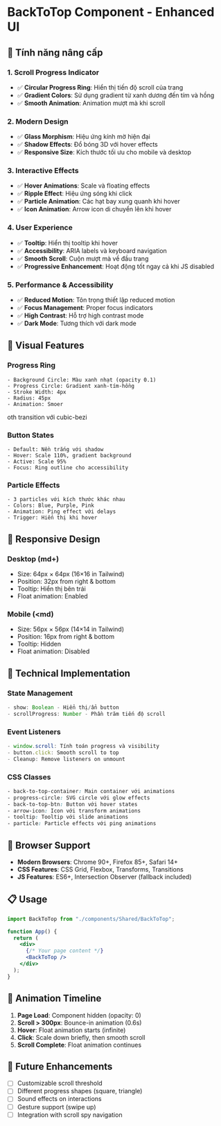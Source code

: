 # BackToTop Component - Enhanced UI

## 🚀 **Tính năng nâng cấp**

### **1. Scroll Progress Indicator**

- ✅ **Circular Progress Ring**: Hiển thị tiến độ scroll của trang
- ✅ **Gradient Colors**: Sử dụng gradient từ xanh dương đến tím và hồng
- ✅ **Smooth Animation**: Animation mượt mà khi scroll

### **2. Modern Design**

- ✅ **Glass Morphism**: Hiệu ứng kính mờ hiện đại
- ✅ **Shadow Effects**: Đổ bóng 3D với hover effects
- ✅ **Responsive Size**: Kích thước tối ưu cho mobile và desktop

### **3. Interactive Effects**

- ✅ **Hover Animations**: Scale và floating effects
- ✅ **Ripple Effect**: Hiệu ứng sóng khi click
- ✅ **Particle Animation**: Các hạt bay xung quanh khi hover
- ✅ **Icon Animation**: Arrow icon di chuyển lên khi hover

### **4. User Experience**

- ✅ **Tooltip**: Hiển thị tooltip khi hover
- ✅ **Accessibility**: ARIA labels và keyboard navigation
- ✅ **Smooth Scroll**: Cuộn mượt mà về đầu trang
- ✅ **Progressive Enhancement**: Hoạt động tốt ngay cả khi JS disabled

### **5. Performance & Accessibility**

- ✅ **Reduced Motion**: Tôn trọng thiết lập reduced motion
- ✅ **Focus Management**: Proper focus indicators
- ✅ **High Contrast**: Hỗ trợ high contrast mode
- ✅ **Dark Mode**: Tương thích với dark mode

## 🎨 **Visual Features**

### **Progress Ring**

```
- Background Circle: Màu xanh nhạt (opacity 0.1)
- Progress Circle: Gradient xanh-tím-hồng
- Stroke Width: 4px
- Radius: 45px
- Animation: Smoer
```
oth transition với cubic-bezi
### **Button States**

```
- Default: Nền trắng với shadow
- Hover: Scale 110%, gradient background
- Active: Scale 95%
- Focus: Ring outline cho accessibility
```

### **Particle Effects**

```
- 3 particles với kích thước khác nhau
- Colors: Blue, Purple, Pink
- Animation: Ping effect với delays
- Trigger: Hiển thị khi hover
```

## 📱 **Responsive Design**

### **Desktop (md+)**

- Size: 64px × 64px (16×16 in Tailwind)
- Position: 32px from right & bottom
- Tooltip: Hiển thị bên trái
- Float animation: Enabled

### **Mobile (<md)**

- Size: 56px × 56px (14×14 in Tailwind)
- Position: 16px from right & bottom
- Tooltip: Hidden
- Float animation: Disabled

## 🔧 **Technical Implementation**

### **State Management**

```javascript
- show: Boolean - Hiển thị/ẩn button
- scrollProgress: Number - Phần trăm tiến độ scroll
```

### **Event Listeners**

```javascript
- window.scroll: Tính toán progress và visibility
- button.click: Smooth scroll to top
- Cleanup: Remove listeners on unmount
```

### **CSS Classes**

```css
- back-to-top-container: Main container với animations
- progress-circle: SVG circle với glow effects
- back-to-top-btn: Button với hover states
- arrow-icon: Icon với transform animations
- tooltip: Tooltip với slide animations
- particle: Particle effects với ping animations
```

## 🎯 **Browser Support**

- **Modern Browsers**: Chrome 90+, Firefox 85+, Safari 14+
- **CSS Features**: CSS Grid, Flexbox, Transforms, Transitions
- **JS Features**: ES6+, Intersection Observer (fallback included)

## 📋 **Usage**

```jsx
import BackToTop from "./components/Shared/BackToTop";

function App() {
  return (
    <div>
      {/* Your page content */}
      <BackToTop />
    </div>
  );
}
```

## 🎪 **Animation Timeline**

1. **Page Load**: Component hidden (opacity: 0)
2. **Scroll > 300px**: Bounce-in animation (0.6s)
3. **Hover**: Float animation starts (infinite)
4. **Click**: Scale down briefly, then smooth scroll
5. **Scroll Complete**: Float animation continues

## 🔮 **Future Enhancements**

- [ ] Customizable scroll threshold
- [ ] Different progress shapes (square, triangle)
- [ ] Sound effects on interactions
- [ ] Gesture support (swipe up)
- [ ] Integration with scroll spy navigation
